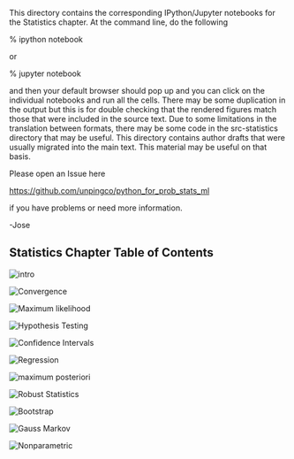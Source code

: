 This directory contains the corresponding IPython/Jupyter notebooks
for the Statistics chapter. At the command line, do the following

  % ipython notebook

or 

  % jupyter notebook

and then your default browser should pop up and you can click on
the individual notebooks and run all the cells. There may be some
duplication in the output but this is for double checking that the
rendered figures match those that were included in the source text.
Due to some limitations in the translation between formats, there may
be some code in the src-statistics directory that may be useful. This
directory contains author drafts that were usually migrated into the
main text. This material may be useful on that basis.

Please open an Issue here

  https://github.com/unpingco/python_for_prob_stats_ml 

if you have problems or need more information.

-Jose


Statistics Chapter Table of Contents
-------------------------------------

![intro](./intro.ipynb)

![Convergence](./Convergence.ipynb)

![Maximum likelihood](./Maximum_likelihood.ipynb)

![Hypothesis Testing](./Hypothesis_Testing.ipynb)

![Confidence Intervals](./Confidence_Intervals.ipynb)

![Regression](./Regression.ipynb)

![maximum posteriori](./maximum_posteriori.ipynb)

![Robust Statistics](./Robust_Statistics.ipynb)

![Bootstrap](./Bootstrap.ipynb)

![Gauss Markov](./Gauss_Markov.ipynb)

![Nonparametric](./Nonparametric.ipynb)
